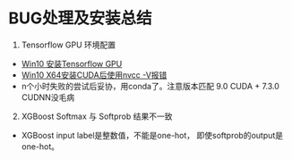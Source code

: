 # BUG处理及安装总结

1. Tensorflow GPU 环境配置
- [Win10 安装Tensorflow GPU](https://zhuanlan.zhihu.com/p/37086409)
- [Win10 X64安装CUDA后使用nvcc -V报错](https://bbs.csdn.net/topics/392479444)
- n个小时失败的尝试后妥协，用conda了。注意版本匹配 9.0 CUDA + 7.3.0 CUDNN没毛病

2. XGBoost Softmax 与 Softprob 结果不一致
- XGBoost input label是整数值，不能是one-hot， 即使softprob的output是one-hot。
